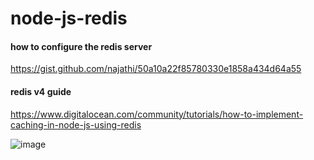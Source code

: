 # node-js-redis

#### how to configure the redis server
https://gist.github.com/najathi/50a10a22f85780330e1858a434d64a55

#### redis v4 guide
https://www.digitalocean.com/community/tutorials/how-to-implement-caching-in-node-js-using-redis

![image](https://user-images.githubusercontent.com/35753879/190061072-1ea19340-ebfb-4779-823d-9091868f1089.png)

